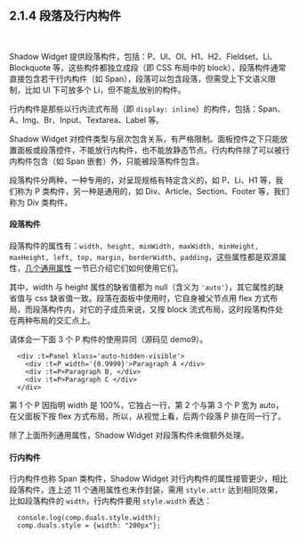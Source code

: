 2.1.4 段落及行内构件
-----------------------------

&nbsp;

Shadow Widget 提供段落构件，包括：P、Ul、Ol、H1、H2、Fieldset、Li、Blockquote 等，这些构件都独立成段（即 CSS 布局中的 block），段落构件通常直接包含若干行内构件（如 Span），段落可以包含段落，但需受上下文语义限制，比如 Ul 下可放多个 Li，但不能乱放别的构件。

行内构件是那些以行内流式布局（即 `display: inline`）的构件，包括：Span、A、Img、Br、Input、Textarea、Label 等。

Shadow Widget 对控件类型与层次包含关系，有严格限制。面板控件之下只能放置面板或段落控件，不能放行内构件，也不能放静态节点。行内构件除了可以被行内构件包含（如 Span 嵌套）外，只能被段落构件包含。

段落构件分两种，一种专用的，对呈现规格有特定含义的，如 P、Li、H1 等，我们称为 P 类构件，另一种是通用的，如 Div、Article、Section、Footer 等，我们称为 Div 类构件。

#### 段落构件

段落构件的属性有：`width, height, minWidth, maxWidth, minHeight, maxHeight, left, top, margin, borderWidth, padding`，这些属性都是双源属性，[几个通用属性](#2.1.2.) 一节已介绍它们如何使用它们。

其中，width 与 height 属性的缺省值都为 null（含义为 `'auto'`），其它属性的缺省值与 css 缺省值一致。段落在面板中使用时，它自身被父节点用 flex 方式布局，而段落构件内，对它的子成员来说，又按 block 流式布局，这时段落构件处在两种布局的交汇点上。

请体会一下面 3 个 P 构件的使用异同（源码见 demo9）。

```
  <div :t=Panel klass='auto-hidden-visible'>
    <div :t=P width='{0.9999}'>Paragraph A </div>
    <div :t=P>Paragraph B, </div>
    <div :t=P>Paragraph C </div>
  </div>
```

第 1 个 P 因指明 width 是 100%，它独占一行，第 2 个与第 3 个 P 宽为 auto，在父面板下按 flex 方式布局，所以，从视觉上看，后两个段落 P 排在同一行了。

除了上面所列通用属性，Shadow Widget 对段落构件未做额外处理。

#### 行内构件

行内构件也称 Span 类构件，Shadow Widget 对行内构件的属性接管更少，相比段落构件，连上述 11 个通用属性也未作封装，需用 `style.attr` 达到相同效果，比如段落构件的 `width`，行内构件要用 `style.width` 表达：

```
  console.log(comp.duals.style.width);
  comp.duals.style = {width: "200px"};
```

&nbsp;
